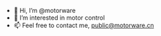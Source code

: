 - 👋 Hi, I’m @motorware
- 👀 I’m interested in motor control
- 📫 Feel free to contact me, public@motorware.cn

<!---
motorware/motorware is a ✨ special ✨ repository because its `README.md` (this file) appears on your GitHub profile.
You can click the Preview link to take a look at your changes.
--->
